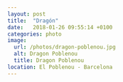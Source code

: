 ```yaml
---
layout: post
title:  "Dragón"
date:   2018-01-26 09:55:14 +0100
categories: photo
image:
  url: /photos/dragon-poblenou.jpg
  alt: Dragon Poblenou
  title: Dragon Poblenou
location: El Poblenou - Barcelona
---
```

